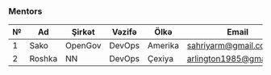 ### Mentors

|№| Ad | Şirkət |Vəzifə|Ölkə|Email|Linkedin|Github|Profil|
|------|-------|---------|--------|------|----|-----|-----|-----|
|1|Sako|OpenGov|DevOps|Amerika|sahriyarm@gmail.com|[linkedin](https://www.linkedin.com/in/sakom/)|[github](https://github.com/sakomws)|[Etrafli](sakom.md)|
|2|Roshka|NN|DevOps|Çexiya|arlington1985@gmail.com|[linkedin](https://www.linkedin.com/in/rovshan-musayev/)|[github](https://github.com/Arlington1985)|

